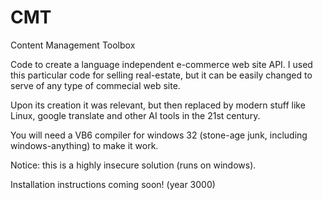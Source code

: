# CMT
Content Management Toolbox

Code to create a language independent e-commerce web site API. 
I used this particular code for selling real-estate, but it can be easily changed to serve of any type of commecial web site. 

Upon its creation it was relevant, but then replaced by modern stuff like Linux, google translate and other AI tools in the 21st century.

You will need a VB6 compiler for windows 32 (stone-age junk, including windows-anything) to make it work.

Notice: this is a highly insecure solution (runs on windows).

Installation instructions coming soon! (year 3000)


